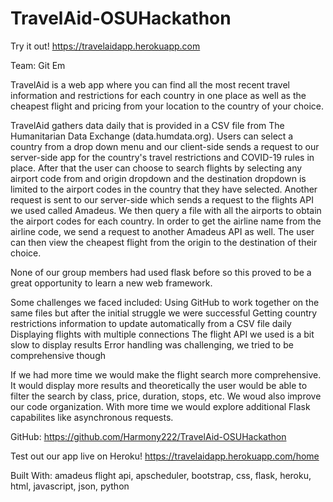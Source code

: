 # TravelAid-OSUHackathon

Try it out!
 https://travelaidapp.herokuapp.com

Team: Git Em

TravelAid is a web app where you can find all the most recent travel information and restrictions for each country in one place as well as the cheapest flight and pricing from your location to the country of your choice.

TravelAid gathers data daily that is provided in a CSV file from The Humanitarian Data Exchange (data.humdata.org). Users can select a country from a drop down menu and our client-side sends a request to our server-side app for the country's travel restrictions and COVID-19 rules in place. After that the user can choose to search flights by selecting any airport code from and origin dropdown and the destination dropdown is limited to the airport codes in the country that they have selected. Another request is sent to our server-side which sends a request to the flights API we used called Amadeus. We then query a file with all the airports to obtain the airport codes for each country. In order to get the airline name from the airline code, we send a request to another Amadeus API as well. The user can then view the cheapest flight from the origin to the destination of their choice.

None of our group members had used flask before so this proved to be a great opportunity to learn a new web framework.

Some challenges we faced included: Using GitHub to work together on the same files but after the initial struggle we were successful Getting country restrictions information to update automatically from a CSV file daily Displaying flights with multiple connections The flight API we used is a bit slow to display results Error handling was challenging, we tried to be comprehensive though

If we had more time we would make the flight search more comprehensive. It would display more results and theoretically the user would be able to filter the search by class, price, duration, stops, etc. We woud also improve our code organization. With more time we would explore additional Flask capabilites like asynchronous requests.

GitHub: https://github.com/Harmony222/TravelAid-OSUHackathon

Test out our app live on Heroku! https://travelaidapp.herokuapp.com/home

Built With: amadeus flight api, apscheduler, bootstrap, css, flask, heroku, html, javascript, json, python
